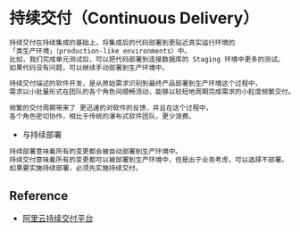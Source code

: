 # 持续交付（Continuous Delivery）
```md
持续交付在持续集成的基础上，将集成后的代码部署到更贴近真实运行环境的
「类生产环境」（production-like environments）中。
比如，我们完成单元测试后，可以把代码部署到连接数据库的 Staging 环境中更多的测试。
如果代码没有问题，可以继续手动部署到生产环境中。
```
```md
持续交付描述的软件开发，是从原始需求识别到最终产品部署到生产环境这个过程中，
需求以小批量形式在团队的各个角色间顺畅流动，能够以较短地周期完成需求的小粒度频繁交付。

频繁的交付周期带来了 更迅速的对软件的反馈，并且在这个过程中，
各个角色密切协作，相比于传统的瀑布式软件团队，更少浪费。
```

* 与持续部署
```md
持续部署意味着所有的变更都会被自动部署到生产环境中。
持续交付意味着所有的变更都可以被部署到生产环境中，但是出于业务考虑，可以选择不部署。
如果要实施持续部署，必须先实施持续交付。
```

## Reference
* [阿里云持续交付平台](https://crp.aliyun.com/)